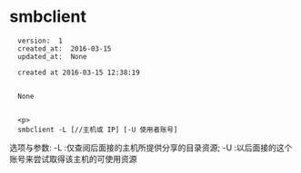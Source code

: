 
  # smbclient

      version:  1
      created_at:  2016-03-15
      updated_at:  None

      created at 2016-03-15 12:38:19 


      None


      <p>
      smbclient -L [//主机或 IP] [-U 使用者账号] 
选项与参数: 
-L :仅查阅后面接的主机所提供分享的目录资源; 
-U :以后面接的这个账号来尝试取得该主机的可使用资源 
      </p>

  